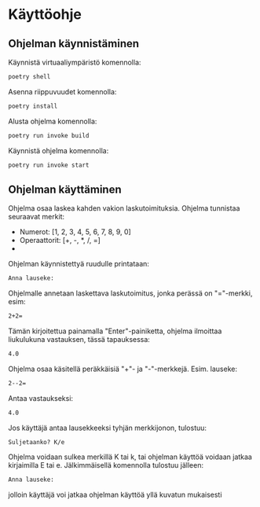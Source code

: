 # Käyttöohje

## Ohjelman käynnistäminen

Käynnistä virtuaaliympäristö komennolla:

```bash
poetry shell
```

Asenna riippuvuudet komennolla:

```bash
poetry install
```

Alusta ohjelma komennolla:

```bash
poetry run invoke build
```

Käynnistä ohjelma komennolla:

```bash
poetry run invoke start
```

## Ohjelman käyttäminen

Ohjelma osaa laskea kahden vakion laskutoimituksia. Ohjelma tunnistaa seuraavat merkit:

- Numerot: [1, 2, 3, 4, 5, 6, 7, 8, 9, 0]
- Operaattorit: [+, -, *, /, =]
- 

Ohjelman käynnistettyä ruudulle printataan:

```bash
Anna lauseke: 
```

Ohjelmalle annetaan laskettava laskutoimitus, jonka perässä on "="-merkki, esim:

```bash
2+2=
```

Tämän kirjoitettua painamalla "Enter"-painiketta, ohjelma ilmoittaa liukulukuna vastauksen, tässä tapauksessa:

```bash
4.0
```

Ohjelma osaa käsitellä peräkkäisiä "+"- ja "-"-merkkejä. Esim. lauseke:

```bash
2--2=
```

Antaa vastaukseksi:

```bash
4.0
```

Jos käyttäjä antaa lausekkeeksi tyhjän merkkijonon, tulostuu:

```
Suljetaanko? K/e
```

Ohjelma voidaan sulkea merkillä K tai k, tai ohjelman käyttöä voidaan jatkaa kirjaimilla E tai e. Jälkimmäisellä komennolla tulostuu jälleen:

```bash
Anna lauseke: 
```

jolloin käyttäjä voi jatkaa ohjelman käyttöä yllä kuvatun mukaisesti